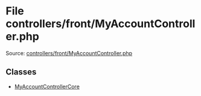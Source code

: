 File controllers/front/MyAccountController.php
=========
Source: [controllers/front/MyAccountController.php](https://github.com/PrestaShop/PrestaShop/blob/1.6.1.1/controllers/front/MyAccountController.php)


Classes
-------

* [MyAccountControllerCore](class.MyAccountControllerCore.md)

